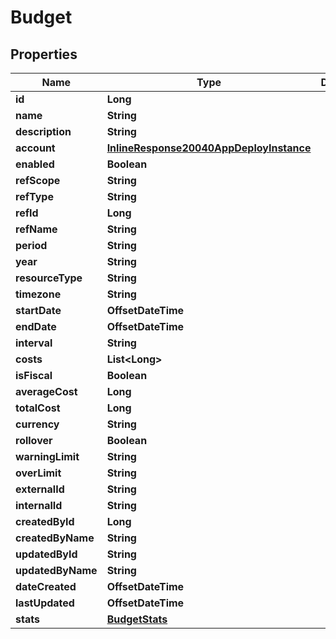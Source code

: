 

# Budget

## Properties

Name | Type | Description | Notes
------------ | ------------- | ------------- | -------------
**id** | **Long** |  |  [optional]
**name** | **String** |  |  [optional]
**description** | **String** |  |  [optional]
**account** | [**InlineResponse20040AppDeployInstance**](InlineResponse20040AppDeployInstance.md) |  |  [optional]
**enabled** | **Boolean** |  |  [optional]
**refScope** | **String** |  |  [optional]
**refType** | **String** |  |  [optional]
**refId** | **Long** |  |  [optional]
**refName** | **String** |  |  [optional]
**period** | **String** |  |  [optional]
**year** | **String** |  |  [optional]
**resourceType** | **String** |  |  [optional]
**timezone** | **String** |  |  [optional]
**startDate** | **OffsetDateTime** |  |  [optional]
**endDate** | **OffsetDateTime** |  |  [optional]
**interval** | **String** |  |  [optional]
**costs** | **List&lt;Long&gt;** |  |  [optional]
**isFiscal** | **Boolean** |  |  [optional]
**averageCost** | **Long** |  |  [optional]
**totalCost** | **Long** |  |  [optional]
**currency** | **String** |  |  [optional]
**rollover** | **Boolean** |  |  [optional]
**warningLimit** | **String** |  |  [optional]
**overLimit** | **String** |  |  [optional]
**externalId** | **String** |  |  [optional]
**internalId** | **String** |  |  [optional]
**createdById** | **Long** |  |  [optional]
**createdByName** | **String** |  |  [optional]
**updatedById** | **String** |  |  [optional]
**updatedByName** | **String** |  |  [optional]
**dateCreated** | **OffsetDateTime** |  |  [optional]
**lastUpdated** | **OffsetDateTime** |  |  [optional]
**stats** | [**BudgetStats**](BudgetStats.md) |  |  [optional]



